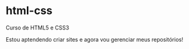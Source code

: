 # html-css
 Curso de HTML5 e CSS3

 Estou aptendendo criar sites e agora vou gerenciar meus repositórios!

